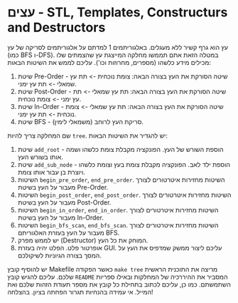 # עצים - STL, Templates, Constructurs and Destructors
עץ הוא גרף קשיר ללא מעגלים. באלגוריתמים 1 למדתם על אלגוריתמים לסריקה של עץ (כמו BFS ו-DFS).
במטלה הזאת אתם תממשו מחלקה המייצגת עץ שהצמתים שלו מכילים מידע כלשהו (מספרים, מחרוזות וכו').
עליכם לממש את השיטות הבאות:
1. שיטת Pre-Order - שיטה הסורקת את העץ בצורה הבאה: צומת נוכחית -> תת עץ שמאלי -> תת עץ ימני.
2. שיטת Post-Order - שיטה הסורקת את העץ בצורה הבאה: תת עץ שמאלי -> תת עץ ימני -> צומת נוכחית.
3. שיטת In-Order - שיטה הסורקת את העץ בצורה הבאה: תת עץ שמאלי -> צומת נוכחית -> תת עץ ימני.
4. שיטת BFS - סריקת העץ לרוחב (משמאלי לימין).

שם המחלקה צריך להיות `tree`. יש להגדיר את השיטות הבאות:
1. שיטת `add_root` - הוספת השורש של העץ. הפונקציה מקבלת צומת כלשהו ושמה אותו בשורש העץ.
2. שיטת `add_sub_node` - הוספת ילד לאב. הפונקציה מקבלת צומת בעץ וצומת כלשהו ויוצרת בן עבור אותו צומת.
3. השיטות `begin_pre_order`, `end_pre_order`. השיטות מחזירות איטרטורים לצורך מעבור על העץ בשיטת Pre-Order.
4. השיטות `begin_post_order`, `end_post_order`. השיטות מחזירות איטרטורים לצורך מעבור על העץ בשיטת Post-Order.
5. השיטות `begin_in_order`, `end_in_order`. השיטות מחזירות איטרטורים לצורך מעבור על העץ בשיטת In-Order.
6. השיטות `begin_bfs_scan`, `end_bfs_scan`. השיטות מחזירות איטרטורים לצורך מעבור על העץ בעזרת האלגוריתם BFS.
7. יש לממש מפרק (Destructor) המוחק את כל העץ.
8. אופרטור פלט. הפלט יהיה בעזרת GUI. עליכם ליצור ממשק שמדפיס את העץ על המסך בצורה הגיוניות לשיקולכם.

יש להוסיף קובץ Makefile כאשר הפקודה `make tree` מריצה את התוכנית הראשית שלכם. עליכם להגיש קובץ `README` המסביר את ההיררכיה של המחלקות ובאילו ספריות השתמשתם.
כמו כן, עליכם לכתוב בתחילת כל קובץ את מספר תעודת הזהות שלכם ואת המייל. אי עמידה בהנחיות תגרור הפחתה בציון.
בהצלחה!
   
